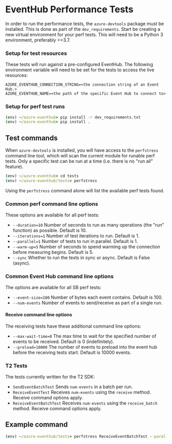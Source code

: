 # EventHub Performance Tests

In order to run the performance tests, the `azure-devtools` package must be installed. This is done as part of the `dev_requirements`.
Start be creating a new virtual environment for your perf tests. This will need to be a Python 3 environment, preferably >=3.7.

### Setup for test resources

These tests will run against a pre-configured EventHub. The following environment variable will need to be set for the tests to access the live resources:
```
AZURE_EVENTHUB_CONNECTION_STRING=<the connection string of an Event Hub.>
AZURE_EVENTHUB_NAME=<the path of the specific Event Hub to connect to>
```

### Setup for perf test runs

```cmd
(env) ~/azure-eventhub> pip install -r dev_requirements.txt
(env) ~/azure-eventhub> pip install .
```

## Test commands

When `azure-devtools` is installed, you will have access to the `perfstress` command line tool, which will scan the current module for runable perf tests. Only a specific test can be run at a time (i.e. there is no "run all" feature).

```cmd
(env) ~/azure-eventhub> cd tests
(env) ~/azure-eventhub/tests> perfstress
```
Using the `perfstress` command alone will list the available perf tests found.

### Common perf command line options
These options are available for all perf tests:
- `--duration=10` Number of seconds to run as many operations (the "run" function) as possible. Default is 10.
- `--iterations=1` Number of test iterations to run. Default is 1.
- `--parallel=1` Number of tests to run in parallel. Default is 1.
- `--warm-up=5` Number of seconds to spend warming up the connection before measuring begins. Default is 5.
- `--sync` Whether to run the tests in sync or async. Default is False (async).

### Common Event Hub command line options
The options are available for all SB perf tests:
- `--event-size=100` Number of bytes each event contains. Default is 100.
- `--num-events` Number of events to send/receive as part of a single run.

#### Receive command line options
The receiving tests have these additional command line options:
- `--max-wait-time=0` The max time to wait for the specified number of events to be received. Default is 0 (indefinitely).
- `--preload=10000` The number of events to preload into the event hub before the receiving tests start. Default is 10000 events.

### T2 Tests
The tests currently written for the T2 SDK:
- `SendEventBatchTest` Sends `num-events` in a batch per run.
- `ReceiveEventTest` Receives `num-events` using the `receive` method. Receive command options apply. 
- `ReceiveEventBatchTest` Receives `num-events` using the `receive_batch` method. Receive command options apply.

## Example command
```cmd
(env) ~/azure-eventhub/tests> perfstress ReceiveEventBatchTest --parallel=2 --event-size=1024 --num-events=100 --duration=100
```
